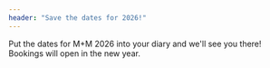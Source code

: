 ```yaml
---
header: "Save the dates for 2026!"
---
```

Put the dates for M+M 2026 into your diary and we'll see you there! Bookings will open in the new year.